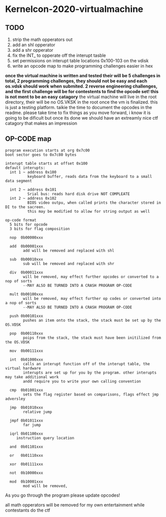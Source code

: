 # Kernelcon-2020-virtualmachine

## TODO

1. strip the math opperators out
2. add an shl opperator
3. add a shr opperator
4. fix the INT_ to opperate off the interupt tasble
5. set permissions on interupt table locations 0x100-103 on the vdisk
6. write an opcode map to make programming challenges easier in hex

**once the virtual machine is written and tested their will be 5 challenges in total, 2 programming challenges, they should not be easy and each os.vdsk should work when submited. 2 reverse engineering challenges, and the first challenge will be for contestents to find the opcode set! this is not ment to be an easy catagory**
the virtual machine will live in the root directory,
their will be no OS.VKSK in the root once the vm is finalized. this is just a testing platform.
taikie the time to document the opcodes in the readme. please take time to fix things as you move forward, i know it is going to be dificult but once its done we should have an extreamly nice ctf catagory that makes an impression

## OP-CODE map
~~~~
program execution starts at org 0x7c00 
boot sector goes to 0x7c80 bytes 

interupt table starts at offset 0x100
default interupts:
  int 1 ~ address 0x100
          keyboard buffer, reads data from the keyboard to a small data segment 
          
  int 2 ~ address 0x101 
          Srial bus: reads hard disk drive NOT COMPLEATE
  int 2 ~ address 0x102
          BIOS video outpu, when called prints the character stored in DI to the sacreen.
          this may be modified to allow for string output as well 
          
op-code format
  5 bits for opcode
  3 bits for flag composition
  
  nop  0b00000xxx
  
  add  0b00001xxx
        add will be removed and replaced with shl
        
  sub  0b00010xxx
        sub will be removed and replaced with shr
        
  div  0b00011xxx
        will be removed, may effect further opcodes or converted to a nop of sorts
        --MAY ALSO BE TURNED INTO A CRASH PROGRAM OP-CODE
        
  mult 0b00100xxx
        will be removed, may effect further op codes or converted into a nop of sorts
        --MAY ALSO BE TURNED INTO A CRASH PROGRAM OP-CODE
        
  push 0b00101xxx 
        pushes an item onto the stack, the stack must be set up by the OS.VDSK
        
  pop  0b00110xxx
        poips from the stack, the stack must have been initilized from the OS.VDSK 
  
  mov  0b00111xxx
  
  int  0b01000xxx 
        calls an interupt function off of the interupt table, the virtual hardware 
        interupts are set up for you by the program. other interupts may take additional work
        andd require you to write your own calling convention
  
  cmp  0b01001xxx
        sets the flag register based on comparisons, flags effect jmp adversley
        
  jmp  0b01010xxx
        relative jump
    
  jmpf 0b01011xxx
        far jump
        
  iqrl 0b01100xxx
     instruction query location
     
  and  0b01101xxx
        
  or   0b01110xxx
  
  xor  0b01111xxx
  
  not  0b10000xxx
  
  mod  0b10001xxx   
        mod will be removed,
  ~~~~ 
  
  As you go through the program please update opcodes!
  
  all math opperators will be removed for my own entertainment while contestants do the ctf 
